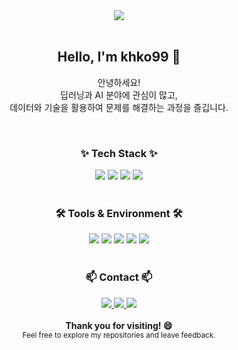<!-- 타이틀 부분 -->
<div align="center">
  <!-- 필요하신 이미지를 원하시면 아래 src에 수정해서 넣으세요 -->
  <img src="https://github.com/oka1313/oka1313/assets/101691440/92118a53-c5b6-40bc-b130-bf8c398d7b51" />
</div>

<br />

<h2 align="center">Hello, I'm <strong>khko99</strong> 👋</h2>
<p align="center">
안녕하세요! <br />
딥러닝과 AI 분야에 관심이 많고, <br />
데이터와 기술을 활용하여 문제를 해결하는 과정을 즐깁니다.
</p>

<br />

<h3 align="center">✨ Tech Stack ✨</h3>
<div align="center">
  <!-- Python -->
  <img src="https://img.shields.io/badge/Python-3776AB?style=for-the-badge&logo=python&logoColor=white" />
  <!-- PyTorch -->
  <img src="https://img.shields.io/badge/PyTorch-EE4C2C?style=for-the-badge&logo=PyTorch&logoColor=white" />
  <!-- TensorFlow -->
  <img src="https://img.shields.io/badge/TensorFlow-FF6F00?style=for-the-badge&logo=TensorFlow&logoColor=white" />
  <!-- Keras -->
  <img src="https://img.shields.io/badge/Keras-D00000?style=for-the-badge&logo=Keras&logoColor=white" />
</div>

<br />

<h3 align="center">🛠 Tools & Environment 🛠</h3>
<div align="center">
  <!-- VSCode -->
  <img src="https://img.shields.io/badge/VS%20Code-007ACC?style=for-the-badge&logo=VisualStudioCode&logoColor=white" />
  <!-- Anaconda -->
  <img src="https://img.shields.io/badge/Anaconda-44A833?style=for-the-badge&logo=Anaconda&logoColor=white" />
  <!-- Jupyter Notebook -->
  <img src="https://img.shields.io/badge/Jupyter-F37626?style=for-the-badge&logo=Jupyter&logoColor=white" />
  <!-- Google Colab -->
  <img src="https://img.shields.io/badge/Google%20Colab-F9AB00?style=for-the-badge&logo=googlecolab&logoColor=white" />
  <!-- Docker -->
  <img src="https://img.shields.io/badge/Docker-2496ED?style=for-the-badge&logo=Docker&logoColor=white" />
</div>

<br />

<h3 align="center">📫 Contact 📫</h3>
<div align="center">
  <!-- Velog -->
  <a href="https://velog.io/@khko99/posts" target="_blank">
    <img src="https://img.shields.io/badge/Velog-20C997?style=for-the-badge&logo=Velog&logoColor=white" />
  </a>
  <!-- Hugging Face -->
  <a href="https://huggingface.co/khko99" target="_blank">
    <img src="https://img.shields.io/badge/Hugging%20Face-FFD21F?style=for-the-badge&logo=huggingface&logoColor=white" />
  </a>
  <!-- Email -->
  <a href="mailto:khko99@inha.edu">
    <img src="https://img.shields.io/badge/Mail-D14836?style=for-the-badge&logo=gmail&logoColor=white" />
  </a>
</div>

<br />

<div align="center">
  <strong>Thank you for visiting! 😄</strong>
  <br />
  <sub>Feel free to explore my repositories and leave feedback.</sub>
</div>
